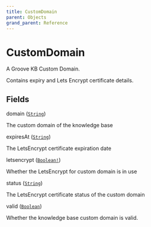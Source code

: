 ```yaml
---
title: CustomDomain
parent: Objects
grand_parent: Reference
---
```


# CustomDomain

A Groove KB Custom Domain.

Contains expiry and Lets Encrypt certificate details.

## Fields

<div class="field-entry ">
  <span id="domain" class="field-name anchored">domain (<code><a href="/docs/reference/scalar/string">String</a></code>)</span>

  <div class="description-wrapper">
   <p>The custom domain of the knowledge base</p>

  </div>
</div>

<div class="field-entry ">
  <span id="expires_at" class="field-name anchored">expiresAt (<code><a href="/docs/reference/scalar/string">String</a></code>)</span>

  <div class="description-wrapper">
   <p>The LetsEncrypt certificate expiration date</p>

  </div>
</div>

<div class="field-entry ">
  <span id="letsencrypt" class="field-name anchored">letsencrypt (<code><a href="/docs/reference/scalar/boolean">Boolean!</a></code>)</span>

  <div class="description-wrapper">
   <p>Whether the LetsEncrypt for custom domain is in use</p>

  </div>
</div>

<div class="field-entry ">
  <span id="status" class="field-name anchored">status (<code><a href="/docs/reference/scalar/string">String</a></code>)</span>

  <div class="description-wrapper">
   <p>The LetsEncrypt certificate status of the custom domain</p>

  </div>
</div>

<div class="field-entry ">
  <span id="valid" class="field-name anchored">valid (<code><a href="/docs/reference/scalar/boolean">Boolean</a></code>)</span>

  <div class="description-wrapper">
   <p>Whether the knowledge base custom domain is valid.</p>

  </div>
</div>

